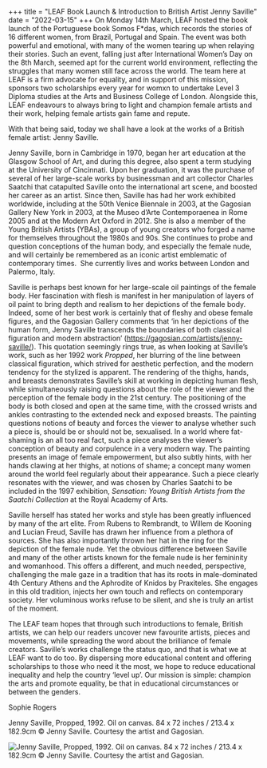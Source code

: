 +++
title = "LEAF Book Launch & Introduction to British Artist Jenny Saville"
date = "2022-03-15"
+++
On Monday 14th March, LEAF hosted the book launch of the Portuguese book Somos F*das, which records the stories of 16 different women, from Brazil, Portugal and Spain. The event was both powerful and emotional, with many of the women tearing up when relaying their stories. Such an event, falling just after International Women’s Day on the 8th March, seemed apt for the current world environment, reflecting the struggles that many women still face across the world. <!-- more --> The team here at LEAF is a firm advocate for equality, and in support of this mission, sponsors two scholarships every year for womxn to undertake Level 3 Diploma studies at the Arts and Business College of London. Alongside this, LEAF endeavours to always bring to light and champion female artists and their work, helping female artists gain fame and repute. 

With that being said, today we shall have a look at the works of a British female artist: Jenny Saville. 

Jenny Saville, born in Cambridge in 1970, began her art education at the Glasgow School of Art, and during this degree, also spent a term studying at the University of Cincinnati. Upon her graduation, it was the purchase of several of her large-scale works by businessman and art collector Charles Saatchi that catapulted Saville onto the international art scene, and boosted her career as an artist. Since then, Saville has had her work exhibited worldwide, including at the 50th Venice Biennale in 2003, at the Gagosian Gallery New York in 2003, at the Museo d’Arte Contemporaenea in Rome 2005 and at the Modern Art Oxford in 2012. She is also a member of the Young British Artists (YBAs), a group of young creators who forged a name for themselves throughout the 1980s and 90s. She continues to probe and question conceptions of the human body, and especially the female nude, and will certainly be remembered as an iconic artist emblematic of contemporary times.  She currently lives and works between London and Palermo, Italy.

Saville is perhaps best known for her large-scale oil paintings of the female body. Her fascination with flesh is manifest in her manipulation of layers of oil paint to bring depth and realism to her depictions of the female body. Indeed, some of her best work is certainly that of fleshy and obese female figures, and the Gagosian Gallery comments that ‘in her depictions of the human form, Jenny Saville transcends the boundaries of both classical figuration and modern abstraction’ (https://gagosian.com/artists/jenny-saville/). This quotation seemingly rings true, as when looking at Saville’s work, such as her 1992 work *Propped*, her blurring of the line between classical figuration, which strived for aesthetic perfection, and the modern tendency for the stylized is apparent. The rendering of the thighs, hands, and breasts demonstrates Saville’s skill at working in depicting human flesh, while simultaneously raising questions about the role of the viewer and the perception of the female body in the 21st century. The positioning of the body is both closed and open at the same time, with the crossed wrists and ankles contrasting to the extended neck and exposed breasts. The painting questions notions of beauty and forces the viewer to analyse whether such a piece is, should be or should not be, sexualised. In a world where fat-shaming is an all too real fact, such a piece analyses the viewer’s conception of beauty and corpulence in a very modern way. The painting presents an image of female empowerment, but also subtly hints, with her hands clawing at her thighs, at notions of shame; a concept many women around the world feel regularly about their appearance. Such a piece clearly resonates with the viewer, and was chosen by Charles Saatchi to be included in the 1997 exhibition, *Sensation: Young British Artists from the Saatchi Collection* at the Royal Academy of Arts.  

Saville herself has stated her works and style has been greatly influenced by many of the art elite. From Rubens to Rembrandt, to Willem de Kooning and Lucian Freud, Saville has drawn her influence from a plethora of sources. She has also importantly thrown her hat in the ring for the depiction of the female nude. Yet the obvious difference between Saville and many of the other artists known for the female nude is her femininity and womanhood. This offers a different, and much needed, perspective, challenging the male gaze in a tradition that has its roots in male-dominated 4th Century Athens and the Aphrodite of Knidos by Praxiteles. She engages in this old tradition, injects her own touch and reflects on contemporary society. Her voluminous works refuse to be silent, and she is truly an artist of the moment.  

The LEAF team hopes that through such introductions to female, British artists, we can help our readers uncover new favourite artists, pieces and movements, while spreading the word about the brilliance of female creators. Saville’s works challenge the status quo, and that is what we at LEAF want to do too. By dispersing more educational content and offering scholarships to those who need it the most, we hope to reduce educational inequality and help the country ‘level up’. Our mission is simple: champion the arts and promote equality, be that in educational circumstances or between the genders.  

Sophie Rogers

Jenny Saville, Propped, 1992. Oil on canvas. 84 x 72 inches / 213.4 x 182.9cm © Jenny Saville. Courtesy the artist and Gagosian.

![](/images/uploads/imageedit_2_4104788106.png "Jenny Saville, Propped, 1992. Oil on canvas. 84 x 72 inches / 213.4 x 182.9cm © Jenny Saville. Courtesy the artist and Gagosian.")